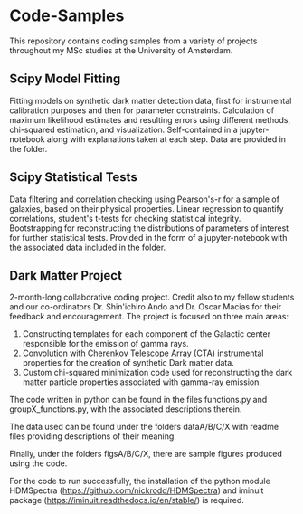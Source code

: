 # Code-Samples
This repository contains coding samples from a variety of projects throughout my MSc studies at the University of Amsterdam.

## Scipy Model Fitting
Fitting models on synthetic dark matter detection data, first for instrumental calibration purposes and then for parameter constraints.
Calculation of maximum likelihood estimates and resulting errors using different methods, chi-squared estimation, and visualization.
Self-contained in a jupyter-notebook along with explanations taken at each step. Data are provided in the folder.

## Scipy Statistical Tests
Data filtering and correlation checking using Pearson's-r for a sample of galaxies, based on their physical properties. 
Linear regression to quantify correlations, student's t-tests for checking statistical integrity.
Bootstrapping for reconstructing the distributions of parameters of interest for further statistical tests.
Provided in the form of a jupyter-notebook with the associated data included in the folder.

## Dark Matter Project
2-month-long collaborative coding project. Credit also to my fellow students and our co-ordinators Dr. Shin'ichiro Ando and Dr. Oscar Macias for
their feedback and encouragement. 
The project is focused on three main areas:
1) Constructing templates for each component of the Galactic center responsible for the emission of gamma rays.
2) Convolution with Cherenkov Telescope Array (CTA) instrumental properties for the creation of synthetic Dark matter data.
3) Custom chi-squared minimization code used for reconstructing the dark matter particle properties associated with gamma-ray emission.


The code written in python can be found in the files functions.py and groupX_functions.py,
with the associated descriptions therein.

The data used can be found under the folders dataA/B/C/X  with readme files providing descriptions of their meaning.

Finally, under the folders figsA/B/C/X, there are sample figures produced using the code.


For the code to run successfully, the installation of the python module HDMSpectra (https://github.com/nickrodd/HDMSpectra) 
and iminuit package (https://iminuit.readthedocs.io/en/stable/) is required.
